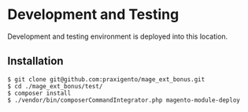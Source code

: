 # Development and Testing

Development and testing environment is deployed into this location.

## Installation

    $ git clone git@github.com:praxigento/mage_ext_bonus.git
    $ cd ./mage_ext_bonus/test/
    $ composer install
    $ ./vendor/bin/composerCommandIntegrator.php magento-module-deploy

